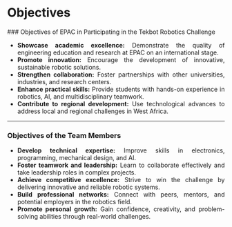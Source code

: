# Objectives

<div align="justify">
### Objectives of EPAC in Participating in the Tekbot Robotics Challenge

- **Showcase academic excellence:** Demonstrate the quality of engineering education and research at EPAC on an international stage.
- **Promote innovation:** Encourage the development of innovative, sustainable robotic solutions.
- **Strengthen collaboration:** Foster partnerships with other universities, industries, and research centers.
- **Enhance practical skills:** Provide students with hands-on experience in robotics, AI, and multidisciplinary teamwork.
- **Contribute to regional development:** Use technological advances to address local and regional challenges in West Africa.

---

### Objectives of the Team Members

- **Develop technical expertise:** Improve skills in electronics, programming, mechanical design, and AI.
- **Foster teamwork and leadership:** Learn to collaborate effectively and take leadership roles in complex projects.
- **Achieve competitive excellence:** Strive to win the challenge by delivering innovative and reliable robotic systems.
- **Build professional networks:** Connect with peers, mentors, and potential employers in the robotics field.
- **Promote personal growth:** Gain confidence, creativity, and problem-solving abilities through real-world challenges.
</div>